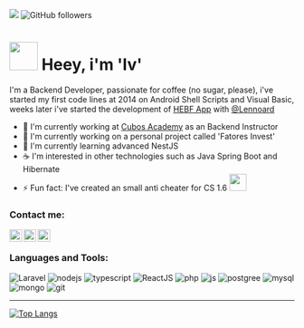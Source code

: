   ![](https://estruyf-github.azurewebsites.net/api/VisitorHit?user=IvsonEmidio&countColorcountColor&countColor=%232979ff)  ![GitHub followers](https://img.shields.io/github/followers/IvsonEmidio?label=Follow&style=social)
<h1><img src="https://64.media.tumblr.com/4244cd7c542dc90a5796b617dcb856ad/7a841b9c90653973-93/s500x750/c28006da8fd47f58fbb6d931aad9d6776cf9ce37.gifv" width="50" /> Heey, i'm 'Iv' </h1>
I'm a Backend Developer, passionate for coffee (no sugar, please), i've started my first code lines
 at 2014 on Android Shell Scripts and Visual Basic, weeks later i've started the development of <a href="https://play.google.com/store/apps/details?id=com.androidvip.hebf&hl=pt_BR&gl=US">HEBF App</a> with <a href="https://github.com/Lennoard">@Lennoard</a>
 
<ul>
<li> 🔨 I'm currently working at <a href="https://cubos.academy">Cubos Academy</a> as an Backend Instructor</li>
<li> 🚀 I'm currently working on a personal project called 'Fatores Invest'
<li> 🌱 I'm currently learning advanced NestJS</li>
<li> ☕ I'm interested in other technologies such as Java Spring Boot and Hibernate</li>
<li> ⚡ Fun fact: I've created an small anti cheater for CS 1.6 <img src="https://media.giphy.com/media/DBExmC2lW7vdm/giphy.gif" width="30" /></li>
</ul>



### Contact me:
[<img align="left" alt="Iv at LinkedIn" width="22px" src="https://raw.githubusercontent.com/peterthehan/peterthehan/master/assets/linkedin.svg" />][linkedin]
[<img align="left" alt="Iv at Discord" width="22px" src="https://raw.githubusercontent.com/peterthehan/peterthehan/master/assets/discord.svg" />][discord]
[<img align="left" alt="Iv at XDA" width="22px" src="https://icons.veryicon.com/png/128/object/material_design_icons/xda-6.png" />][xda]

<br />

### Languages and Tools:
<p>
	 <img alt="Laravel" src="https://img.shields.io/badge/Laravel-FF2D20?style=flat&logo=laravel&logoColor=white" />
	<img alt="nodejs" src=https://img.shields.io/badge/Node.js-43853D?style=flat&logo=node.js&logoColor=white />
	<img alt="typescript" src="https://img.shields.io/badge/TypeScript-007ACC?style=flat&logo=typescript&logoColor=white" />
	<img alt="ReactJS" src="https://img.shields.io/badge/React-20232A?style=flat&logo=react&logoColor=61DAFB" />
  <img alt="php" src=https://img.shields.io/badge/PHP-777BB4?style=flat&logo=php&logoColor=white />
  <img alt="js" src="https://img.shields.io/badge/JavaScript-F7DF1E?style=flat&logo=javascript&logoColor=black" />
	<img alt="postgree" src="https://img.shields.io/badge/PostgreSQL-316192?style=flat&logo=postgresql&logoColor=white" />
	<img alt="mysql" src="https://img.shields.io/badge/MySQL-00000F?style=flat&logo=mysql&logoColor=white" />
  <img alt="mongo" src="https://img.shields.io/badge/MongoDB-4EA94B?style=flat&logo=mongodb&logoColor=white" />
	  <img alt="git" src="https://img.shields.io/badge/-Git-F05032?style=flat&&color=f44336&logo=git&logoColor=white" />
	  
  
</p>

---

[![Top Langs](https://github-readme-stats.vercel.app/api/top-langs/?username=IvsonEmidio&langs_count=8&layout=compact&hide=css&exclude_repo=IdeapadHackintosh&theme=synthwave)](https://github.com/anuraghazra/github-readme-stats)

[linkedin]: https://www.linkedin.com/in/ivson-emidio-621383215/
[xda]: https://forum.xda-developers.com/m/ivsomemidio.5968361/
[discord]: https://discord.gg/dBjcFZG4
